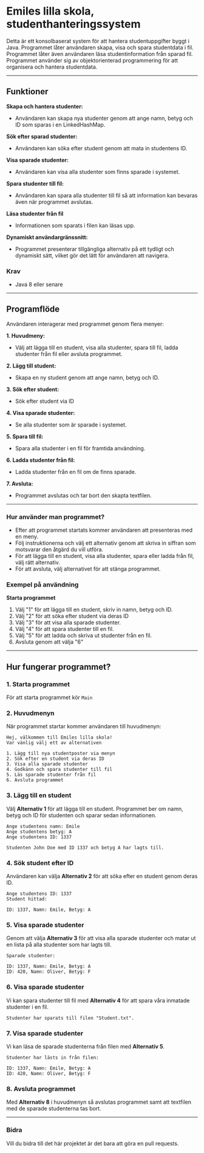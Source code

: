 # Emiles lilla skola, studenthanteringssystem
Detta är ett konsolbaserat system för att hantera studentuppgifter byggt i Java.
Programmet låter användaren skapa, visa och spara studentdata i fil. Programmet låter även användaren läsa studentinformation från sparad fil. Programmet använder sig av objektorienterad programmering för att organisera och hantera studentdata.

---

## Funktioner
**Skapa och hantera studenter:**
- Användaren kan skapa nya studenter genom att ange namn, betyg och ID som sparas i en LinkedHashMap.

**Sök efter sparad studenter:**
- Användaren kan söka efter student genom att mata in studentens ID.

**Visa sparade studenter:**
- Användaren kan visa alla studenter som finns sparade i systemet.

**Spara studenter till fil:**
- Användaren kan spara alla studenter till fil så att information kan bevaras även när programmet avslutas.

**Läsa studenter från fil**
- Informationen som sparats i filen kan läsas upp.

**Dynamiskt användargränssnitt:**
- Programmet presenterar tillgängliga alternativ på ett tydligt och dynamiskt sätt, vilket gör det lätt för användaren att navigera.

### Krav
- Java 8 eller senare

---

## Programflöde
Användaren interagerar med programmet genom flera menyer:

**1. Huvudmeny:**
- Välj att lägga till en student, visa alla studenter, spara till fil, ladda studenter från fil eller avsluta programmet.

**2. Lägg till student:**
- Skapa en ny student genom att ange namn, betyg och ID.

**3. Sök efter student:**
- Sök efter student via ID

**4. Visa sparade studenter:**
- Se alla studenter som är sparade i systemet.

**5. Spara till fil:**
- Spara alla studenter i en fil för framtida användning.

**6. Ladda studenter från fil:**
- Ladda studenter från en fil om de finns sparade.

**7. Avsluta:**
- Programmet avslutas och tar bort den skapta textfilen.

---

### Hur använder man programmet?
- Efter att programmet startats kommer användaren att presenteras med en meny.
- Följ instruktionerna och välj ett alternativ genom att skriva in siffran som motsvarar den åtgärd du vill utföra.
- För att lägga till en student, visa alla studenter, spara eller ladda från fil, välj rätt alternativ.
- För att avsluta, välj alternativet för att stänga programmet.

### Exempel på användning
**Starta programmet**
1. Välj "1" för att lägga till en student, skriv in namn, betyg och ID.
2. Välj "2" för att söka efter student via deras ID
3. Välj "3" för att visa alla sparade studenter.
4. Välj "4" för att spara studenter till en fil.
5. Välj "5" för att ladda och skriva ut studenter från en fil.
6. Avsluta genom att välja "6"

---

## Hur fungerar programmet?

### 1. Starta programmet
För att starta programmet kör ``Main``

### 2. Huvudmenyn
När programmet startar kommer användaren till huvudmenyn:
```
Hej, välkommen till Emiles lilla skola!
Var vänlig välj ett av alternativen
            
1. Lägg till nya studentposter via menyn
2. Sök efter en student via deras ID
3. Visa alla sparade studenter
4. Godkänn och spara studenter till fil
5. Läs sparade studenter från fil
6. Avsluta programmet
```

### 3. Lägg till en student
Välj **Alternativ 1** för att lägga till en student. Programmet ber om namn, betyg och ID för studenten och sparar sedan informationen.
```
Ange studentens namn: Emile
Ange studentens betyg: A
Ange studentens ID: 1337

Studenten John Doe med ID 1337 och betyg A har lagts till.
```

### 4. Sök student efter ID
Användaren kan välja **Alternativ 2** för att söka efter en student genom deras ID.
```
Ange studentens ID: 1337
Student hittad:

ID: 1337, Namn: Emile, Betyg: A
```

### 5. Visa sparade studenter
Genom att välja **Alternativ 3** för att visa alla sparade studenter och matar ut en lista på alla studenter som har lagts till.
```
Sparade studenter:

ID: 1337, Namn: Emile, Betyg: A
ID: 420, Namn: Oliver, Betyg: F
```

### 6. Visa sparade studenter
Vi kan spara studenter till fil med **Alternativ 4** för att spara våra inmatade studenter i en fil.
```
Studenter har sparats till filen "Student.txt".
```

### 7. Visa sparade studenter
Vi kan läsa de sparade studenterna från filen med **Alternativ 5**.
```
Studenter har lästs in från filen:

ID: 1337, Namn: Emile, Betyg: A
ID: 420, Namn: Oliver, Betyg: F
```

### 8. Avsluta programmet
Med **Alternativ 8** i huvudmenyn så avslutas programmet samt att textfilen med de sparade studenterna tas bort.

---

### Bidra
Vill du bidra till det här projektet är det bara att göra en pull requests.






